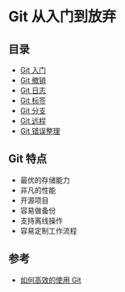 # Git 从入门到放弃

## 目录

* [Git 入门](./git-quickstart.md)
* [Git 撤销](./git-reset-checkout.md)
* [Git 日志](./git-log.md)
* [Git 标签](./git-tag.md)
* [Git 分支](./git-branch.md)
* [Git 远程](./git-remote.md)
* [Git 错误整理](./git-error.md)

## Git 特点

* 最优的存储能力
* 非凡的性能
* 开源项目
* 容易做备份
* 支持离线操作
* 容易定制工作流程

## 参考

* [如何高效的使用 Git](https://mp.weixin.qq.com/s?__biz=MzA5OTAyNzQ2OA==&mid=2649699351&idx=1&sn=9aebf17d765253413c67b8bc35c0c469&chksm=88930b74bfe48262dfa2a9bce1d66ab59e9ed7a17066d33c1628f8f6b97352b87459f9417e16&mpshare=1&scene=24&srcid=1109iVRfbO6lmaqjqumttGox&pass_ticket=DK6jkCEsO%2FQWn2YtWsAZwua%2B4r0knmjf5nVPlUykAAJecOKZcmWUAuJ4lGUQkC4c#rd)